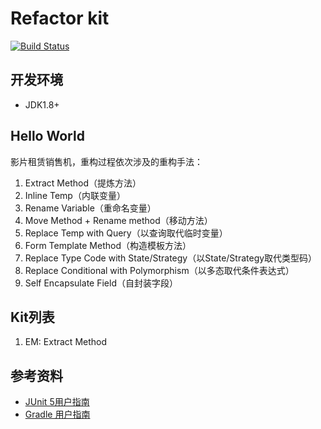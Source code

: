# Refactor kit

[![Build Status](https://travis-ci.org/xp-bootcamp/refactor-kit.svg?branch=master)](https://travis-ci.org/xp-bootcamp/refactor-kit)
 

## 开发环境
 - JDK1.8+

## Hello World
影片租赁销售机，重构过程依次涉及的重构手法：

1. Extract Method（提炼方法）
2. Inline Temp（内联变量）
3. Rename Variable（重命名变量）
4. Move Method + Rename method（移动方法）
5. Replace Temp with Query（以查询取代临时变量）
6. Form Template Method（构造模板方法）
7. Replace Type Code with State/Strategy（以State/Strategy取代类型码）
8. Replace Conditional with Polymorphism（以多态取代条件表达式）
9. Self Encapsulate Field（自封装字段）

 
## Kit列表
1. EM: Extract Method


## 参考资料
- [JUnit 5用户指南](https://sjyuan.cc/junit5/user-guide-cn/)
- [Gradle 用户指南](https://docs.gradle.org/current/userguide/userguide.html)
